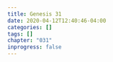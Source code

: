 ```yaml
---
title: Genesis 31
date: 2020-04-12T12:40:46-04:00
categories: []
tags: []
chapter: "031"
inprogress: false
---
```


